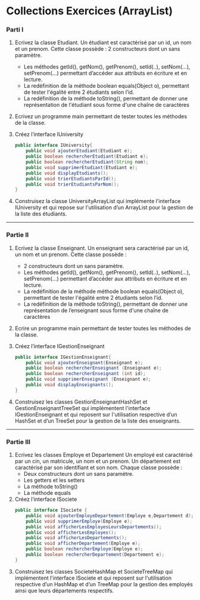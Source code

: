 # Collections Exercices (ArrayList)

### Parti I

1. Ecrivez la classe Etudiant. Un étudiant est caractérisé par un id, un nom et un prenom. Cette classe possède :
2 constructeurs dont un sans paramètre.
    * Les méthodes getId(), getNom(), getPrenom(), setId(..), setNom(...), setPrenom(...) permettant d’accéder aux attributs en écriture et en lecture.
    * La redéfinition de la méthode boolean equals(Object o), permettant de tester l'égalité entre 2 étudiants selon l’id.
    * La redéfinition de la méthode toString(), permettant de donner une représentation de l'étudiant sous forme d'une chaîne de caractères

2. Ecrivez un programme main permettant de tester toutes les méthodes de la classe.
3. Créez l’interface IUniversity
    ```Java
    public interface IUniversity{
        public void ajouterEtudiant(Etudiant e);
        public boolean rechercherEtudiant(Etudiant e);
        public boolean rechercherEtudiant(String nom);
        public void supprimerEtudiant(Etudiant e);
        public void displayEtudiants();
        public void trierEtudiantsParId();
        public void trierEtudiantsParNom();
    }
    ```
4. Construisez la classe UniversityArrayList qui implémente l'interface IUniversity et qui repose sur l'utilisation d’un ArrayList pour la gestion de la liste des étudiants.

---
 ### Partie II

 1. Ecrivez la classe Enseignant. Un enseignant sera caractérisé par un id, un nom et un prenom. Cette classe possède :
    * 2 constructeurs dont un sans paramètre.
    * Les méthodes getId(), getNom(), getPrenom(), setId(..), setNom(...), setPrenom(...) permettant d’accéder aux attributs en écriture et en lecture.
    * La redéfinition de la méthode méthode boolean equals(Object o), permettant de tester l'égalité entre 2 étudiants selon l’id.
    * La redéfinition de la méthode toString(), permettant de donner une représentation de l’enseignant sous forme d'une chaîne de caractères

2. Ecrire un programme main permettant de tester toutes les méthodes de la classe.
3. Créez l’interface IGestionEnseignant
    ```java
    public interface IGestionEnseignant{
        public void ajouterEnseignant(Enseignant e);
        public boolean rechercherEnseignant (Enseignant e);
        public boolean rechercherEnseignant (int id);
        public void supprimerEnseignant (Enseignant e);
        public void displayEnseignants();
    }
    ```

4. Construisez les classes GestionEnseignantHashSet et GestionEnseignantTreeSet qui implémentent l'interface IGestionEnseignant et qui reposent sur l'utilisation respective d’un HashSet et d’un TreeSet pour la gestion de la liste des enseignants.

---
### Partie III

1. Ecrivez les classes Employe et Departement Un employé est caractérisé par un cin, un matricule, un nom et un prenom. Un département est caractérisé par son identifiant et son nom. Chaque classe possède :
    * Deux constructeurs dont un sans paramètre.
    * Les getters et les setters
    * La méthode toString()
    * La méthode equals
2. Créez l’interface ISociete
    ```java
    public interface ISociete {
        public void ajouterEmployeDepartement(Employe e,Departement d);
        public void supprimerEmploye(Employe e);
        public void afficherLesEmployesLeursDepartements();
        public void afficherLesEmployes();
        public void afficherLesDepartements();
        public void afficherDepartement(Employe e);
        public boolean rechercherEmploye(Employe e);
        public boolean rechercherDepartement(Departement e);
    }
    ```
3. Construisez les classes SocieteHashMap et SocieteTreeMap qui implémentent l'interface ISociete et qui reposent sur l'utilisation respective d’un HashMap et d’un TreeMap pour la gestion des employés ainsi que leurs départements respectifs.